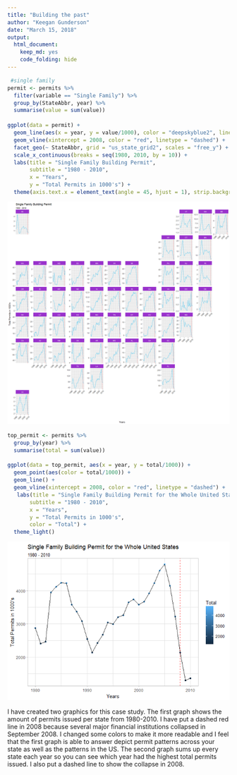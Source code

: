 ```yaml
---
title: "Building the past"
author: "Keegan Gunderson"
date: "March 15, 2018"
output: 
  html_document: 
    keep_md: yes
    code_folding: hide
---
```





```r
 #single family
permit <- permits %>%
  filter(variable == "Single Family") %>%
  group_by(StateAbbr, year) %>%
  summarise(value = sum(value))

ggplot(data = permit) +
  geom_line(aes(x = year, y = value/1000), color = "deepskyblue2", linetype = "F1" ) +
  geom_vline(xintercept = 2008, color = "red", linetype = "dashed") +
  facet_geo(~ StateAbbr, grid = "us_state_grid2", scales = "free_y") +
  scale_x_continuous(breaks = seq(1980, 2010, by = 10)) +
  labs(title = "Single Family Building Permit",
       subtitle = "1980 - 2010",
       x = "Years",
       y = "Total Permits in 1000's") +
  theme(axis.text.x = element_text(angle = 45, hjust = 1), strip.background = element_rect(fill = "darkorchid"), strip.text = element_text(colour = 'white'))
```

![](Building_the_past_files/figure-html/unnamed-chunk-1-1.png)<!-- -->


```r
top_permit <- permits %>% 
  group_by(year) %>%
  summarise(total = sum(value))

ggplot(data = top_permit, aes(x = year, y = total/1000)) +
  geom_point(aes(color = total/1000)) +
  geom_line() +
  geom_vline(xintercept = 2008, color = "red", linetype = "dashed") +
   labs(title = "Single Family Building Permit for the Whole United States",
       subtitle = "1980 - 2010",
       x = "Years",
       y = "Total Permits in 1000's",
       color = "Total") +
  theme_light()
```

![](Building_the_past_files/figure-html/unnamed-chunk-2-1.png)<!-- -->

I have created two graphics for this case study. The first graph shows the amount of permits issued per state from 1980-2010. I have put a dashed red line in 2008 because several major financial institutions collapsed in September 2008. I changed some colors to make it more readable and I feel that the first graph is able to answer depict permit patterns across your state as well as the patterns in the US. The second graph sums up every state each year so you can see which year had the highest total permits issued. I also put a dashed line to show the collapse in 2008.
